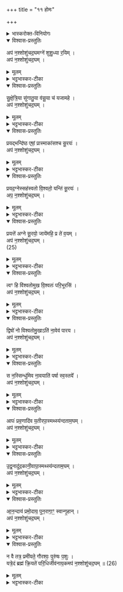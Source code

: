 +++
title = "११ होमः"

+++
<div class="js_include" url="/vedAH_yajuH/taittirIyam/AraNyakam/sarva-prastutiH/04_pitR-medhAdi/11_homaH"  newLevelForH1="1" includeTitle="true">


<details><summary>भास्करोक्त-विनियोगः</summary>

1वारणेनैव प्रतिलोमरुतेन+++(=??)+++ स्रुवेण दशाहुतीर् जुहोति - अप न इति ॥ 
</details>

<details open><summary>विश्वास-प्रस्तुतिः</summary>

अप॑ न॒श्शोशु॑चद॒घमग्ने॑ शुशु॒ध्या र॒यिम् ।  
अप॑ न॒श्शोशु॑चद॒घम् ।  
</details>

<details><summary>मूलम्</summary>

अप॑ न॒श्शोशु॑चद॒घमग्ने॑ शुशु॒ध्या र॒यिम् ।  
अप॑ न॒श्शोशु॑चद॒घम् ।  
</details>

<details><summary>भट्टभास्कर-टीका</summary>

छन्दोगब्राह्मणे अधीतम् इतिहासम् आचक्षते - कुत्सश्च लुशश्चेन्द्रं व्यह्वयताम् । स इन्द्रः कुत्समुपावर्तत । स तं शतेन वाध्रीभिराण्डयोरबध्नात् । मायं लुशं प्रतिगमदिति । एतज् ज्ञात्वा लुश इन्द्रमुपालभत । प्रमुञ्च परिकुत्सादिहागहि किमु त्वा वां मुष्कयोर्बद्ध आसत इति । कुत्स इन्द्रातिक्रमजेन अघेन अभिभूतम् आत्मानं मन्यमानस् तदपनोदनार्थम् अग्निम् अभ्यष्टौत् । तत्र प्रथमा गता ॥  
</details>

<details open><summary>विश्वास-प्रस्तुतिः</summary>

सु॒क्षे॒त्रि॒या सु॑गातु॒या व॑सू॒या च॑ यजामहे ।  
अप॑ न॒श्शोशु॑चद॒घम् ।  
</details>

<details><summary>मूलम्</summary>

सु॒क्षे॒त्रि॒या सु॑गातु॒या व॑सू॒या च॑ यजामहे ।  
अप॑ न॒श्शोशु॑चद॒घम् ।  
</details>

<details><summary>भट्टभास्कर-टीका</summary>

2सुक्षेत्रिया ॥ सर्वत्र तृतीयाया याडागमः । इह लोके तावत् शोभनक्षेत्रेच्छया परलोके च सुगातुया सुगतीच्छया वसूया च धनेच्छया त्वां यजामहे । त्वं च अपनय नो ऽघम् ॥  
</details>

<details open><summary>विश्वास-प्रस्तुतिः</summary>

प्रयद्भन्दि॑ष्ठ एषां॒ प्रास्माका॑सश्च सू॒रयः॑ ।  
अप॑ न॒श्शोशु॑चद॒घम् ।  
</details>

<details><summary>मूलम्</summary>

प्रयद्भन्दि॑ष्ठ एषां॒ प्रास्माका॑सश्च सू॒रयः॑ ।  
अप॑ न॒श्शोशु॑चद॒घम् ।  
</details>

<details><summary>भट्टभास्कर-टीका</summary>

3प्र यदिति ॥ पुल्लिङ्गेऽपि 'सुपां सुलुक्' इत्यादिना सोर्लुक् । योऽहं प्रभन्दिष्ठः । भन्दतिर् अर्चतिकर्मा । प्रकर्षण स्तोता । कस्य? एषां पूर्वनिर्दिष्टस्य अग्नेर् अयं प्रतिनिर्देशः । व्यत्ययेन बहुवचनम् । अस्य अग्नेर् ये च अस्माकासो ऽस्माकं सम्बन्धिनः सूरयः मेधाविनः । प्रशब्दश्रुतेर् भन्दिष्ठ इत्येतद्वचनात् परिणामेन अपेक्ष्यते । ये अस्मदीयाः सूरयः प्रभन्दिष्टास् तेषां सर्वेषां नः पापम् अपनय ॥  
</details>


<details open><summary>विश्वास-प्रस्तुतिः</summary>

प्रयद॒ग्नेस्सह॑स्वतो वि॒श्वतो॒ यन्ति॑ सू॒रयः॑ ।  
अप॒ न॒श्शोशु॑चद॒घम् ।  
</details>

<details><summary>मूलम्</summary>

प्रयद॒ग्नेस्सह॑स्वतो वि॒श्वतो॒ यन्ति॑ सू॒रयः॑ ।  
अप॒ न॒श्शोशु॑चद॒घम् ।  
</details>

<details><summary>भट्टभास्कर-टीका</summary>

4प्र यदग्नेरिति ॥ यत् । षष्ठ्येकवचनस्य लुक् । यस्य अग्नेः सहस्वतः बलवतः ज्वालां स्वभूताः सूरयः विश्वतः सर्वतः प्रयन्ति स त्वं नो ऽघम् अपनय ॥  
</details>

<details open><summary>विश्वास-प्रस्तुतिः</summary>

प्रयत्ते॑ अग्ने सू॒रयो॒ जाये॑महि॒ प्र ते॑ व॒यम् ।  
अप॑ न॒श्शोशु॑चद॒घम् ।  
(25)  
</details>

<details><summary>मूलम्</summary>

प्रयत्ते॑ अग्ने सू॒रयो॒ जाये॑महि॒ प्र ते॑ व॒यम् ।  
अप॑ न॒श्शोशु॑चद॒घम् ।  
(25)  
</details>

<details><summary>भट्टभास्कर-टीका</summary>

5प्र यत्त इति ।। यदिति जसो लुक् । यद् ये वयं ते तव सूरयः प्रकर्षेण स्तोतारस् ते वयं प्रजायेमहि प्रजां प्राप्नुयामस् ते तव प्रसादेन । किञ्च - अस्माकम् अघम् अपनय ॥  
</details>

<details open><summary>विश्वास-प्रस्तुतिः</summary>

त्वꣳ हि वि॑श्वतोमुख वि॒श्वतः॑ परि॒भूरसि॑ ।  
अप॑ न॒श्शोशु॑चद॒घम् ।  
</details>

<details><summary>मूलम्</summary>

त्वꣳ हि वि॑श्वतोमुख वि॒श्वतः॑ परि॒भूरसि॑ ।  
अप॑ न॒श्शोशु॑चद॒घम् ।  
</details>


<details><summary>भट्टभास्कर-टीका</summary>

6त्वं हि इति ॥ हि शब्दो हेतौ । हे विश्वतोमुख! सर्वतोज्वाल ! अग्ने ! यस्मात् त्वं विश्वतः परिभूरसि । परिपूर्वो भवतिः परिग्रहे वर्तते । परिगृहीतोसि स्तोत्राणां यष्टॄणां च । तस्माद् अस्माकमपि तथाविधानाम् अघम् अपनय ॥  
</details>

<details open><summary>विश्वास-प्रस्तुतिः</summary>

द्विषो॑ नो विश्वतोमु॒खाऽति॑ ना॒वेव॑ पारय ।  
अप॑ न॒श्शोशु॑चद॒घम् ।  
</details>

<details><summary>मूलम्</summary>

द्विषो॑ नो विश्वतोमु॒खाऽति॑ ना॒वेव॑ पारय ।  
अप॑ न॒श्शोशु॑चद॒घम् ।  
</details>

<details><summary>भट्टभास्कर-टीका</summary>

7द्विष इति ॥ हे विश्वतोमुख ! नो ऽस्माकं द्विषः शत्रून् अतिपारय यथा वयं तान् अतीत्य गच्छेम तथा कुरु नावेव यथा कश्चिन् नाविकः सिन्धुं नावा अतिपारयति तद्वत् । त्वम् अग्ने अघम् अपनय ॥  
</details>

<details open><summary>विश्वास-प्रस्तुतिः</summary>

स न॒स्सिन्धु॑मिव ना॒वयाति॑ पर्षा स्व॒स्तये᳚ ।  
अप॑ न॒श्शोशु॑चद॒घम् ।  
</details>

<details><summary>मूलम्</summary>

स न॒स्सिन्धु॑मिव ना॒वयाति॑ पर्षा स्व॒स्तये᳚ ।  
अप॑ न॒श्शोशु॑चद॒घम् ।  
</details>

<details><summary>भट्टभास्कर-टीका</summary>

8स न इति ॥ यस्त्व् एवमुक्तगुणः सस् त्वं नो ऽस्मान् अतिपर्ष अतिपारय स्वस्तये अविनाशाय सिन्धुमिव नावया नाविकः ॥  
</details>

<details open><summary>विश्वास-प्रस्तुतिः</summary>

आपः॑ प्रव॒णादि॑व य॒तीरपा॒स्मथ्स्य॑न्दताम॒घम् ।  
अप॑ न॒श्शोशु॑चद॒घम् ।  
</details>

<details><summary>मूलम्</summary>

आपः॑ प्रव॒णादि॑व य॒तीरपा॒स्मथ्स्य॑न्दताम॒घम् ।  
अप॑ न॒श्शोशु॑चद॒घम् ।  
</details>

<details><summary>भट्टभास्कर-टीका</summary>

9आप इति ॥ यथा आपः यतीर् यन्त्यः प्रवणात् । विभक्तिव्यत्ययः । प्रवणे निम्ने प्रदेशे स्यन्दन्ते तथा अस्मद् अस्मत्तो ऽघम् अपस्यन्दताम् अपेत्य स्रवतु । त्वं चाग्ने ! अघमपनय ॥
</details>

<details open><summary>विश्वास-प्रस्तुतिः</summary>

उ॒द्व॒नादु॑द॒कानी॒वापा॒स्मथ्स्य॑न्दताम॒घम् ।  
अप॑ न॒श्शोशु॑चद॒घम् ।  
</details>

<details><summary>मूलम्</summary>

उ॒द्व॒नादु॑द॒कानी॒वापा॒स्मथ्स्य॑न्दताम॒घम् ।  
अप॑ न॒श्शोशु॑चद॒घम् ।  
</details>

<details><summary>भट्टभास्कर-टीका</summary>

10 उद्वनादिति ॥ उद्वनम् उन्नतप्रदेशस् तस्माद् यथा उदकानि स्यन्दन्ते । शिष्टं गतम् ॥  
</details>

<details open><summary>विश्वास-प्रस्तुतिः</summary>

आ॒न॒न्दाय॑ प्रमो॒दाय॒ पुन॒रागा॒ꣳ॒ स्वान्गृ॒हान् ।  
अप॑ न॒श्शोशु॑चद॒घम् ।  
</details>

<details><summary>मूलम्</summary>

आ॒न॒न्दाय॑ प्रमो॒दाय॒ पुन॒रागा॒ꣳ॒ स्वान्गृ॒हान् ।  
अप॑ न॒श्शोशु॑चद॒घम् ।  
</details>

<details><summary>भट्टभास्कर-टीका</summary>

11प्रत्येत्य गृहान् उत्तरपूर्वे देशे अगारस्य अग्निम् उपसमाधाय सम्परिस्तीर्य अनुलोमकतया वारण्या स्रुचा द्वे चतुर्गृहीते जुहोति - आनन्दायेति ॥ आनन्दाय सुखाय प्रमोदाय हर्षाय पुनो ऽहं स्वान् ग्रहान् आगाम् आगतवानस्मि । हे अग्ने ! त्वं च अघम् अपनय ॥  
</details>


<details open><summary>विश्वास-प्रस्तुतिः</summary>

न वै तत्र॒ प्रमी॑यते॒ गौरश्वः॒ पुरु॑षः प॒शुः ।  
यत्रे॒दं ब्रह्म॑ क्रि॒यते॑ परि॒धिर्जीव॑नाय॒कमप॑ न॒श्शोशु॑चद॒घम् ॥ (26)  
</details>

<details><summary>मूलम्</summary>

न वै तत्र॒ प्रमी॑यते॒ गौरश्वः॒ पुरु॑षः प॒शुः ।  
यत्रे॒दं ब्रह्म॑ क्रि॒यते॑ परि॒धिर्जीव॑नाय॒कमप॑ न॒श्शोशु॑चद॒घम् ॥ (26)  
</details>

<details><summary>भट्टभास्कर-टीका</summary>

12न वा इति ॥ तत्र गृहे गवादि न वै प्रमीयते नैव म्रियते यत्र गृहे इदं ब्रह्म अयं मन्त्रः क्रियते होमे विनियुज्यते । परिधिर् मृत्योः परिधिरूपम् इदं ब्रह्म जीवनाय ज्ञातीनां के सुखरूपं तद्धेतुभूतम् । हे अग्ने! त्वं च अघ अपनय ॥  
इत्यारण्यके चतुर्थे एकादशोऽनुवाकः ॥
</details>

</div>